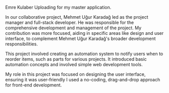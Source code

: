 Emre Kulaber 
Uploading for my master application.

In our collaborative project, Mehmet Uğur Karadağ led as the project manager and full-stack developer. He was responsible for the comprehensive development and management of the project. My contribution was more focused, aiding in specific areas like design and user interface, to complement Mehmet Uğur Karadağ's broader development responsibilities.

This project involved creating an automation system to notify users when to reorder items, such as parts for various projects. It introduced basic automation concepts and involved simple web development tools.

My role in this project was focused on designing the user interface, ensuring it was user-friendly I used a no-coding, drag-and-drop approach for front-end development.
